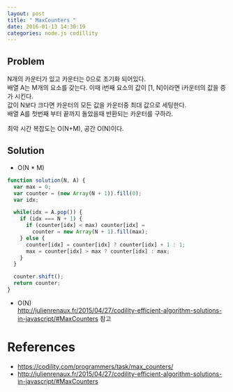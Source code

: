 ```yaml
---
layout: post
title: " MaxCounters "
date: 2016-01-13 14:30:19
categories: node.js codillity
---
```


## Problem  
N개의 카운터가 있고 카운터는 0으로 초기화 되어있다.   
배열 A는 M개의 요소를 갖는다. 이때 i번째 요소의 값이 [1, N]이라면 i카운터의 값을 증가 시킨다.  
값이 N보다 크다면 카운터의 모든 값을 카운터중 최대 값으로 세팅한다.  
배열 A를 첫번째 부터 끝까지 돌았을때 반환되는 카운터를 구하라.  

최악 시간 복잡도는 O(N+M), 공간 O(N)이다.  

## Solution  

  - O(N * M)   

```javascript
function solution(N, A) {
  var max = 0;
  var counter = (new Array(N + 1)).fill(0);
  var idx;

  while(idx = A.pop()) {
    if (idx === N + 1) {
      if (counter[idx] < max) counter[idx] =
        counter = new Array(N + 1).fill(max);
    } else {
      counter[idx] = counter[idx] ? counter[idx] + 1 : 1;
      max = counter[idx] > max ? counter[idx] : max;
    }
  }

  counter.shift();
  return counter;
}
```  

  - O(N)  
  http://julienrenaux.fr/2015/04/27/codility-efficient-algorithm-solutions-in-javascript/#MaxCounters 참고

# References  
- https://codility.com/programmers/task/max_counters/  
- http://julienrenaux.fr/2015/04/27/codility-efficient-algorithm-solutions-in-javascript/#MaxCounters
